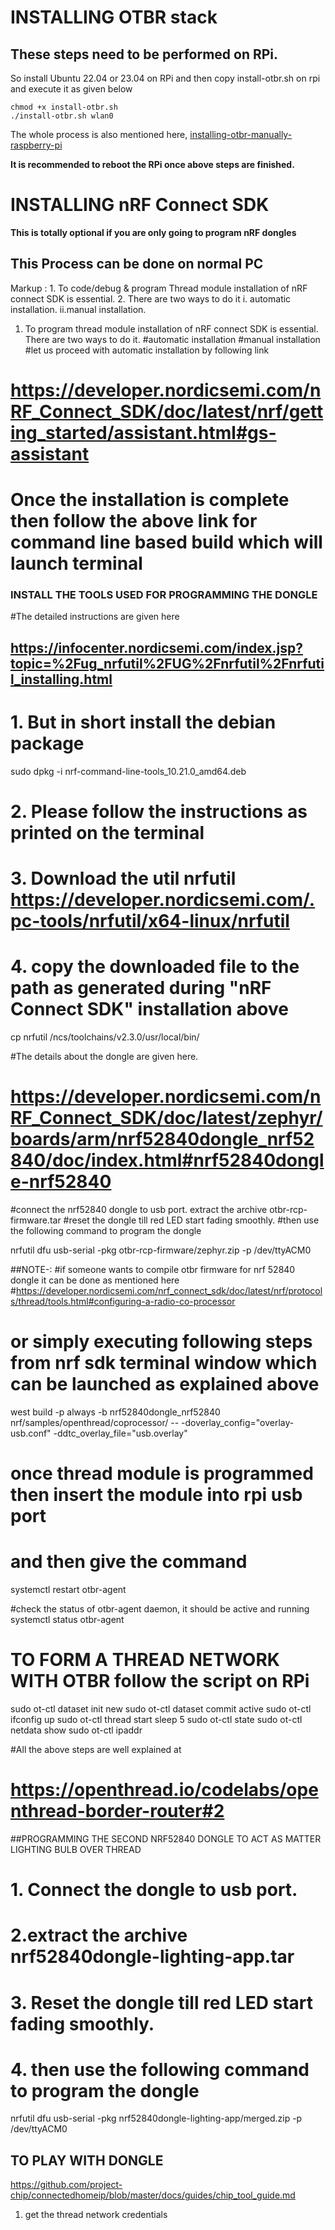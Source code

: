 # INSTALLING OTBR stack 
## These steps need to be performed on RPi.
So install Ubuntu 22.04 or 23.04 on RPi and then copy install-otbr.sh on rpi and execute it as given below

```
chmod +x install-otbr.sh
./install-otbr.sh wlan0

```

The whole process is also mentioned here,
[installing-otbr-manually-raspberry-pi](https://developer.nordicsemi.com/nRF_Connect_SDK/doc/latest/nrf/protocols/thread/tools.html#installing-otbr-manually-raspberry-pi)


**It is recommended to reboot the RPi once above steps are finished.**

# INSTALLING nRF Connect SDK 

**This is totally optional if you are only going to program nRF dongles**

## This Process can be done on normal PC
 Markup : 1. To code/debug & program Thread module installation of nRF connect SDK is essential.
          2. There are two ways to do it
            i. automatic installation.
            ii.manual installation.
            
1. To program thread module installation of nRF connect SDK is essential. There are two ways to do it.
#automatic installation
#manual installation
#let us proceed with automatic installation by following link

# https://developer.nordicsemi.com/nRF_Connect_SDK/doc/latest/nrf/getting_started/assistant.html#gs-assistant
# Once the installation is complete then follow the above link for command line based build which will launch terminal


### INSTALL THE TOOLS USED FOR PROGRAMMING THE DONGLE
#The detailed instructions are given here 
## https://infocenter.nordicsemi.com/index.jsp?topic=%2Fug_nrfutil%2FUG%2Fnrfutil%2Fnrfutil_installing.html

# 1. But in short install the debian package 

sudo dpkg -i nrf-command-line-tools_10.21.0_amd64.deb

# 2. Please follow the instructions as printed on the terminal

# 3. Download the util nrfutil https://developer.nordicsemi.com/.pc-tools/nrfutil/x64-linux/nrfutil
# 4. copy the downloaded file to the path as generated during "nRF Connect SDK" installation above

cp nrfutil <home dir>/ncs/toolchains/v2.3.0/usr/local/bin/


#The details about the dongle are given here.

# https://developer.nordicsemi.com/nRF_Connect_SDK/doc/latest/zephyr/boards/arm/nrf52840dongle_nrf52840/doc/index.html#nrf52840dongle-nrf52840

#connect the nrf52840 dongle to usb port. extract the archive otbr-rcp-firmware.tar
#reset the dongle till red LED start fading smoothly.
#then use the following command to program the dongle

nrfutil dfu usb-serial -pkg otbr-rcp-firmware/zephyr.zip -p /dev/ttyACM0

##NOTE-:
#if someone wants to compile otbr firmware for nrf 52840 dongle it can be done as mentioned here
#https://developer.nordicsemi.com/nrf_connect_sdk/doc/latest/nrf/protocols/thread/tools.html#configuring-a-radio-co-processor
# or simply executing following steps from nrf sdk terminal window which can be launched as explained above

west build -p always -b nrf52840dongle_nrf52840 nrf/samples/openthread/coprocessor/ -- -doverlay_config="overlay-usb.conf" -ddtc_overlay_file="usb.overlay"


# once  thread module is programmed  then insert the module into rpi usb port
# and then give the command
systemctl restart otbr-agent

#check the status of otbr-agent daemon, it should be active and running
systemctl status otbr-agent


# TO FORM A THREAD NETWORK WITH OTBR follow the script on RPi

sudo ot-ctl dataset init new
sudo ot-ctl dataset commit active
sudo ot-ctl ifconfig up
sudo ot-ctl thread start
sleep 5
sudo ot-ctl state
sudo ot-ctl netdata show
sudo ot-ctl ipaddr

#All the  above steps are well explained at
# https://openthread.io/codelabs/openthread-border-router#2


##PROGRAMMING THE SECOND NRF52840 DONGLE TO ACT AS MATTER LIGHTING BULB OVER THREAD 
# 1. Connect the dongle to usb port.
# 2.extract the archive nrf52840dongle-lighting-app.tar
# 3. Reset the dongle till red LED start fading smoothly.

# 4. then use the following command to program the dongle

nrfutil dfu usb-serial -pkg nrf52840dongle-lighting-app/merged.zip -p /dev/ttyACM0


## TO PLAY WITH DONGLE
https://github.com/project-chip/connectedhomeip/blob/master/docs/guides/chip_tool_guide.md
1. get the thread network credentials


